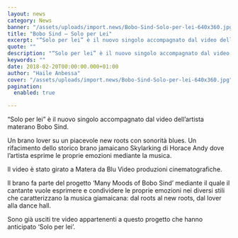 ```yaml
---
layout: news
category: News
banner: "/assets/uploads/import.news/Bobo-Sind-Solo-per-lei-640x360.jpg"
title: "Bobo Sind – Solo per Lei"
excerpt: "“Solo per lei” è il nuovo singolo accompagnato dal video dell’artista materano Bobo Sind. Un brano lover su un piacevole new roots con sonorità blues. Un rifacimento dello storico brano jamaicano Skylarking di Horace Andy dove l’artista esprime le proprie emozioni mediante la musica. Il video è stato girato a Matera da Blu Video produzioni [&hellip"
quote: ""
description: "“Solo per lei” è il nuovo singolo accompagnato dal video dell’artista materano Bobo Sind. Un brano lover su un piacevole new roots con sonorità blues. Un rifacimento dello storico brano jamaicano Skylarking di Horace Andy dove l’artista esprime le proprie emozioni mediante la musica. Il video è stato girato a Matera da Blu Video produzioni [&hellip"
keywords: ""
date: 2018-02-20T00:00:00.000+01:00
author: "Haile Anbessa"
cover: "/assets/uploads/import.news/Bobo-Sind-Solo-per-lei-640x360.jpg"
pagination:
  enabled: true

---
```


  
“Solo per lei” è il nuovo singolo accompagnato dal video dell’artista materano Bobo Sind.

Un brano lover su un piacevole new roots con sonorità blues. Un rifacimento dello storico brano jamaicano Skylarking di Horace Andy dove l’artista esprime le proprie emozioni mediante la musica.

Il video è stato girato a Matera da Blu Video produzioni cinematografiche.

Il brano fa parte del progetto ‘Many Moods of Bobo Sind’ mediante il quale il cantante vuole esprimere e condividere le proprie emozioni nei diversi stili che caratterizzano la musica giamaicana: dal roots al new roots, dal lover alla dance hall.

Sono già usciti tre video appartenenti a questo progetto che hanno anticipato ‘Solo per lei’.